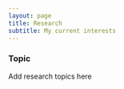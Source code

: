 ```yaml
---
layout: page
title: Research
subtitle: My current interests
---
```


### Topic

Add research topics here
